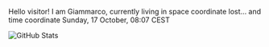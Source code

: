 Hello visitor! I am Giammarco, currently living in space coordinate lost... and time coordinate Sunday, 17 October, 08:07 CEST

![GitHub Stats](https://github-readme-stats.vercel.app/api?username=grcasanova)
